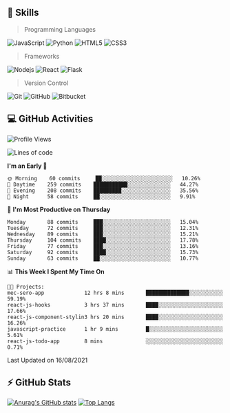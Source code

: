 ## :rocket: Skills<br/>

> Programming Languages

![JavaScript](https://img.shields.io/badge/-JavaScript-%23F7DF1C?style=for-the-badge&logo=javascript&logoColor=white)
![Python](https://img.shields.io/badge/python%20-%2314354C.svg?&style=for-the-badge&logo=python&logoColor=white)
![HTML5](https://img.shields.io/badge/html5%20-%23E34F26.svg?&style=for-the-badge&logo=html5&logoColor=white)
![CSS3](https://img.shields.io/badge/css3%20-%231572B6.svg?&style=for-the-badge&logo=css3&logoColor=white)

> Frameworks

![Nodejs](https://img.shields.io/badge/node.js%20-%2343853D.svg?&style=for-the-badge&logo=node.js&logoColor=white)
![React](https://img.shields.io/badge/React-20232A?style=for-the-badge&logo=react&logoColor=61DAFB)
![Flask](https://img.shields.io/badge/flask%20-%23000.svg?&style=for-the-badge&logo=flask&logoColor=white)

> Version Control

![Git](https://img.shields.io/badge/git%20-%23F05033.svg?&style=for-the-badge&logo=git&logoColor=white)
![GitHub](https://img.shields.io/badge/github%20-%23121011.svg?&style=for-the-badge&logo=github&logoColor=white)
![Bitbucket](https://img.shields.io/badge/bitbucket%20-%230047B3.svg?&style=for-the-badge&logo=bitbucket&logoColor=white)

## :computer: GitHub Activities<br/>

<!--START_SECTION:waka-->
![Profile Views](http://img.shields.io/badge/Profile%20Views-599-blue)

![Lines of code](https://img.shields.io/badge/From%20Hello%20World%20I%27ve%20Written-878042%20lines%20of%20code-blue)

**I'm an Early 🐤** 

```text
🌞 Morning    60 commits     ██░░░░░░░░░░░░░░░░░░░░░░░   10.26% 
🌆 Daytime    259 commits    ███████████░░░░░░░░░░░░░░   44.27% 
🌃 Evening    208 commits    █████████░░░░░░░░░░░░░░░░   35.56% 
🌙 Night      58 commits     ██░░░░░░░░░░░░░░░░░░░░░░░   9.91%

```
📅 **I'm Most Productive on Thursday** 

```text
Monday       88 commits     ███░░░░░░░░░░░░░░░░░░░░░░   15.04% 
Tuesday      72 commits     ███░░░░░░░░░░░░░░░░░░░░░░   12.31% 
Wednesday    89 commits     ███░░░░░░░░░░░░░░░░░░░░░░   15.21% 
Thursday     104 commits    ████░░░░░░░░░░░░░░░░░░░░░   17.78% 
Friday       77 commits     ███░░░░░░░░░░░░░░░░░░░░░░   13.16% 
Saturday     92 commits     ████░░░░░░░░░░░░░░░░░░░░░   15.73% 
Sunday       63 commits     ██░░░░░░░░░░░░░░░░░░░░░░░   10.77%

```


📊 **This Week I Spent My Time On** 

```text
🐱‍💻 Projects: 
mec-sero-app             12 hrs 8 mins       ██████████████░░░░░░░░░░░   59.19% 
react-js-hooks           3 hrs 37 mins       ████░░░░░░░░░░░░░░░░░░░░░   17.66% 
react-js-component-stylin3 hrs 20 mins       ████░░░░░░░░░░░░░░░░░░░░░   16.26% 
javascript-practice      1 hr 9 mins         █░░░░░░░░░░░░░░░░░░░░░░░░   5.61% 
react-js-todo-app        8 mins              ░░░░░░░░░░░░░░░░░░░░░░░░░   0.71%

```


 Last Updated on 16/08/2021
<!--END_SECTION:waka-->


## :zap: GitHub Stats<br/>
    
[![Anurag's GitHub stats](https://github-readme-stats.vercel.app/api?username=star6973&show_icons=true&theme=prussian)](https://github.com/star6973/github-readme-stats)
[![Top Langs](https://github-readme-stats.vercel.app/api/top-langs/?username=star6973&layout=compact&hide=jupyter%20notebook,html,css,scss&langs_count=4&theme=prussian)](https://github.com/star6973/github-readme-stats)
